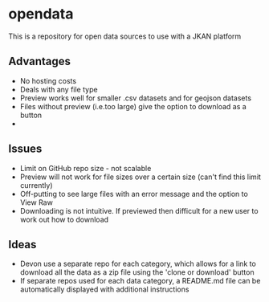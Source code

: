 # opendata
This is a repository for open data sources to use with a JKAN platform

## Advantages

* No hosting costs
* Deals with any file type
* Preview works well for smaller .csv datasets and for geojson datasets
* Files without preview (i.e.too large) give the option to download as a button
* 

## Issues

* Limit on GitHub repo size - not scalable
* Preview will not work for file sizes over a certain size (can't find this limit currently)
* Off-putting to see large files with an error message and the option to View Raw
* Downloading is not intuitive. If previewed then difficult for a new user to work out how to download

## Ideas
* Devon use a separate repo for each category, which allows for a link to download all the data as a zip file using the 'clone or download' button
* If separate repos used for each data category, a README.md file can be automatically displayed with additional instructions

